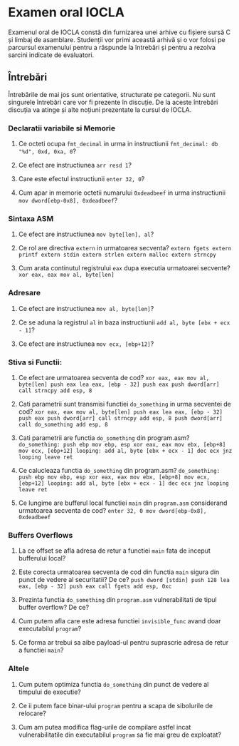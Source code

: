 # Examen oral IOCLA

Examenul oral de IOCLA constă din furnizarea unei arhive cu fișiere sursă C și limbaj de asamblare.
Studenții vor primi această arhivă și o vor folosi pe parcursul examenului pentru a răspunde la întrebări și pentru a rezolva sarcini indicate de evaluatori.

## Întrebări

Întrebările de mai jos sunt orientative, structurate pe categorii.
Nu sunt singurele întrebări care vor fi prezente în discuție.
De la aceste întrebări discuția va atinge și alte noțiuni prezentate la cursul de IOCLA.

### Declaratii variabile si Memorie
1. Ce octeti ocupa `fmt_decimal` in urma in instructiunii `fmt_decimal: db "%d", 0xd, 0xa, 0`?

2. Ce efect are instructiunea `arr resd 1`?

3. Care este efectul instructiunii `enter 32, 0`?

4. Cum apar in memorie octetii numarului `0xdeadbeef` in urma instructiunii `mov dword[ebp-0x8], 0xdeadbeef`?

### Sintaxa ASM

1. Ce efect are instructiunea `mov byte[len], al`?

2. Ce rol are directiva `extern` in urmatoarea secventa?
`
extern fgets
extern printf
extern stdin
extern strlen
extern malloc
extern strncpy
`

3. Cum arata continutul registrului `eax` dupa executia urmatoarei secvente?
`
xor eax, eax
mov al, byte[len]
`



### Adresare
1. Ce efect are instructiunea `mov al, byte[len]`?

2. Ce se aduna la registrul `al` in baza instructiunii `add al, byte [ebx + ecx - 1]`?

3. Ce efect are instructiunea `mov ecx, [ebp+12]`?


### Stiva si Functii:
1. Ce efect are urmatoarea secventa de cod?
`
    xor eax, eax
    mov al, byte[len]
    push eax
    lea eax, [ebp - 32]
    push eax
    push dword[arr]
    call strncpy
    add esp, 8
`
2. Cati parametrii sunt transmisi functiei `do_something` in urma secventei de cod?
`
    xor eax, eax
    mov al, byte[len]
    push eax
    lea eax, [ebp - 32]
    push eax
    push dword[arr]
    call strncpy
    add esp, 8
    push dword[arr]
    call do_something
    add esp, 8
`

3. Cati parametrii are functia `do_something` din program.asm?
`
do_something:
    push ebp
    mov ebp, esp
    xor eax, eax
    mov ebx, [ebp+8]
    mov ecx, [ebp+12]
looping:
    add al, byte [ebx + ecx - 1]
    dec ecx
    jnz looping
    leave
    ret
`

4. Ce calucleaza functia `do_something` din program.asm?
`
do_something:
    push ebp
    mov ebp, esp
    xor eax, eax
    mov ebx, [ebp+8]
    mov ecx, [ebp+12]
looping:
    add al, byte [ebx + ecx - 1]
    dec ecx
    jnz looping
    leave
    ret
`

5. Ce lungime are bufferul local functiei `main` din `program.asm` considerand urmatoarea secventa de cod?
`
enter 32, 0
mov dword[ebp-0x8], 0xdeadbeef
`

### Buffers Overflows

1. La ce offset se afla adresa de retur a functiei `main` fata de inceput bufferului local?

2. Este corecta urmatoarea secventa de cod din functia `main` sigura din punct de vedere al securitatii? De ce?
`
push dword [stdin]
push 128
lea eax, [ebp - 32]
push eax
call fgets
add esp, 0xc
`
3. Prezinta functia `do_something` din `program.asm` vulnerabilitati de tipul buffer overflow? De ce?

4. Cum putem afla care este adresa functiei `invisible_func` avand doar executabilul `program`?

5. Ce forma ar trebui sa aibe payload-ul pentru suprascrie adresa de retur a functiei `main`?

### Altele

1. Cum putem optimiza functia `do_something` din punct de vedere al timpului de executie?

2. Ce ii putem face binar-ului `program` pentru a scapa de sibolurile de relocare?

3. Cum am putea modifica flag-urile de compilare astfel incat vulnerabilitatile din executabilul `program` sa fie mai greu de exploatat?

